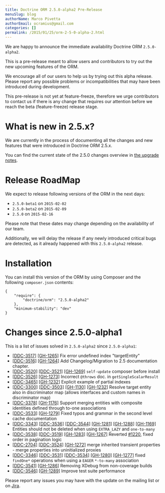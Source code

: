 ```yaml
---
title: Doctrine ORM 2.5.0-alpha2 Pre-Release
menuSlug: blog
authorName: Marco Pivetta
authorEmail: ocramius@gmail.com
categories: []
permalink: /2015/01/25/orm-2-5-0-alpha-2.html
---
```

We are happy to announce the immediate availability Doctrine ORM
`2.5.0-alpha2`.

This is a pre-release meant to allow users and contributors to try out
the new upcoming features of the ORM.

We encourage all of our users to help us by trying out this alpha
release. Please report any possible problems or incompatibilities that
may have been introduced during development.

This pre-release is not yet at feature-freeze, therefore we urge
contributors to contact us if there is any change that requires our
attention before we reach the beta (feature-freeze) release stage.

What is new in 2.5.x?
=====================

We are currently in the process of documenting all the changes and new
features that were introduced in Doctrine ORM 2.5.x.

You can find the current state of the 2.5.0 changes overview in [the
upgrade
notes](http://docs.doctrine-project.org/en/latest/changelog/migration_2_5.html).

Release RoadMap
===============

We expect to release following versions of the ORM in the next days:

-   `2.5.0-beta1` on `2015-02-02`
-   `2.5.0-beta2` on `2015-02-09`
-   `2.5.0` on `2015-02-16`

Please note that these dates may change depending on the availability of
our team.

Additionally, we will delay the release if any newly introduced critical
bugs are detected, as it already happened with this `2.5.0-alpha2`
release.

Installation
============

You can install this version of the ORM by using Composer and the
following `composer.json` contents:

~~~~ {.sourceCode .json}
{
    "require": {
        "doctrine/orm": "2.5.0-alpha2"
    },
    "minimum-stability": "dev"
}
~~~~

Changes since 2.5.0-alpha1
==========================

This is a list of issues solved in `2.5.0-alpha2` since `2.5.0-alpha1`:

-   [[DDC-3517]](http://www.doctrine-project.org/jira/browse/DDC-3517)
    [[GH-1265]](https://github.com/doctrine/doctrine2/pull/1265) Fix
    error undefined index "targetEntity"
-   [[DDC-3516]](http://www.doctrine-project.org/jira/browse/DDC-3516)
    [[GH-1264]](https://github.com/doctrine/doctrine2/pull/1264) Add
    Changelog/Migration to 2.5 documentation chapter.
-   [[DDC-3520]](http://www.doctrine-project.org/jira/browse/DDC-3520)
    [[DDC-3521]](http://www.doctrine-project.org/jira/browse/DDC-3521)
    [[GH-1269]](https://github.com/doctrine/doctrine2/pull/1269)
    `self-update` composer before install
-   [[DDC-3526]](http://www.doctrine-project.org/jira/browse/DDC-3526)
    [[GH-1273]](https://github.com/doctrine/doctrine2/pull/1273)
    Incorrect `@throws` doc. in `getSingleScalarResult`
-   [[DDC-3465]](http://www.doctrine-project.org/jira/browse/DDC-3465)
    [[GH-1232]](https://github.com/doctrine/doctrine2/pull/1232)
    Explicit example of partial indexes
-   [[DDC-3300]](http://www.doctrine-project.org/jira/browse/DDC-3300)
    [[DDC-3503]](http://www.doctrine-project.org/jira/browse/DDC-3503)
    [[GH-1130]](https://github.com/doctrine/doctrine2/pull/1130)
    [[GH-1232]](https://github.com/doctrine/doctrine2/pull/1232) Resolve
    target entity also in discriminator map (allows interfaces and
    custom names in discriminator map)
-   [[DDC-3378]](http://www.doctrine-project.org/jira/browse/DDC-3378)
    [[GH-1176]](https://github.com/doctrine/doctrine2/pull/1176) Support
    merging entities with composite identities defined through to-one
    associations
-   [[DDC-3533]](http://www.doctrine-project.org/jira/browse/DDC-3533)
    [[GH-1279]](https://github.com/doctrine/doctrine2/pull/1279) Fixed
    typos and grammar in the second level cache documentation
-   [[DDC-3343]](http://www.doctrine-project.org/jira/browse/DDC-3343)
    [[DDC-3536]](http://www.doctrine-project.org/jira/browse/DDC-3536)
    [[DDC-3544]](http://www.doctrine-project.org/jira/browse/DDC-3544)
    [[GH-1281]](https://github.com/doctrine/doctrine2/pull/1281)
    [[GH-1288]](https://github.com/doctrine/doctrine2/pull/1288)
    [[GH-1169]](https://github.com/doctrine/doctrine2/pull/1169)
    Entities should not be deleted when using `EXTRA_LAZY` and
    `one-to-many`
-   [[DDC-3538]](http://www.doctrine-project.org/jira/browse/DDC-3538)
    [[DDC-3519]](http://www.doctrine-project.org/jira/browse/DDC-3519)
    [[GH-1283]](https://github.com/doctrine/doctrine2/pull/1283)
    [[GH-1267]](https://github.com/doctrine/doctrine2/pull/1267)
    Reverted [\#1220](https://github.com/doctrine/doctrine2/pull/1220),
    fixed order in pagination logic
-   [[DDC-2704]](http://www.doctrine-project.org/jira/browse/DDC-2704)
    [[DDC-3524]](http://www.doctrine-project.org/jira/browse/DDC-3524)
    [[GH-1272]](https://github.com/doctrine/doctrine2/pull/1272) merge
    inherited transient properties - merge properties into uninitialized
    proxies
-   [[DDC-3346]](http://www.doctrine-project.org/jira/browse/DDC-3346)
    [[DDC-3531]](http://www.doctrine-project.org/jira/browse/DDC-3531)
    [[DDC-3534]](http://www.doctrine-project.org/jira/browse/DDC-3534)
    [[GH-1280]](https://github.com/doctrine/doctrine2/pull/1280)
    [[GH-1277]](https://github.com/doctrine/doctrine2/pull/1277) fixed
    `findOne*` operations when using a `EAGER` `*-to-many` association
-   [[DDC-3541]](http://www.doctrine-project.org/jira/browse/DDC-3541)
    [[GH-1286]](https://github.com/doctrine/doctrine2/pull/1286)
    Removing XDebug from non-coverage builds
-   [[DDC-3546]](http://www.doctrine-project.org/jira/browse/DDC-3546)
    [[GH-1289]](https://github.com/doctrine/doctrine2/pull/1289) Improve
    test suite performance

Please report any issues you may have with the update on the mailing
list or on [Jira](http://www.doctrine-project.org/jira/browse/DDC).
